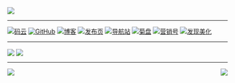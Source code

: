 <img src="https://gitee.com/ifwlzs/img/raw/master/img/IMG_20170624_001814.jpg">

---

[![码云](https://img.shields.io/badge/码云-ifwlzs-46954A)](https://gitee.com/ifwlzs)
[![GitHub](https://img.shields.io/badge/GitHub-ifwlzs-46954A)](https://github.com/ifwlzs)
[![博客](https://img.shields.io/badge/博客-菊博-0AA687)](https://ifwlzs.github.io)
[![发布页](https://img.shields.io/badge/发布页-菊汇-0AA687)](https://ifwlzs.github.io/show-ss-ak)
[![导航站](https://img.shields.io/badge/导航-菊搜-0AA687)](https://ifwlzs.github.io/ss)
[![菊盘](https://img.shields.io/badge/网盘-菊盘-0AA687)](https://ifwlzs.github.io/toPan)
[![营销号](https://img.shields.io/badge/工具-营销号文章生成-488FB3)](https://ifwlzs.github.io/createYXHcopy)
[![发现美化](https://img.shields.io/badge/工具-[阅读]APP美化发现-488FB3)](https://ifwlzs.github.io/YueDuBackup/tool)

---

<a href="#"><img align="center" src="https://github-readme-stats.vercel.app/api?username=ifwlzs&theme=gotham&show_icons=true" /></a>
<a href="#"><img align="center" src="https://github-readme-stats.vercel.app/api/top-langs/?username=ifwlzs&theme=gotham&show_icons=true&card_width=350" /></a>

---

<a href="https://github.com/ifwlzs/YueDuBackup">
  <img align="left" src="https://github-readme-stats.vercel.app/api/pin/?username=ifwlzs&repo=YueDuBackup&theme=gotham&show_icons=true&show_owner=true" />
</a>

<a href="https://github.com/ifwlzs/tampermonkeyScript">
  <img align="right" src="https://github-readme-stats.vercel.app/api/pin/?username=ifwlzs&repo=tampermonkeyScript&theme=gotham&show_icons=true&show_owner=true" />
</a>







